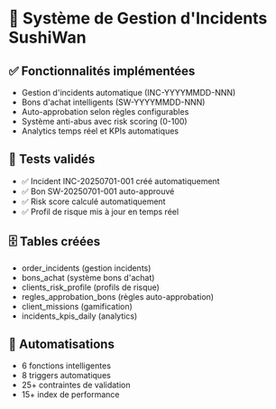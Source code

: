 # 🚨 Système de Gestion d'Incidents SushiWan

## ✅ Fonctionnalités implémentées
- Gestion d'incidents automatique (INC-YYYYMMDD-NNN)
- Bons d'achat intelligents (SW-YYYYMMDD-NNN)
- Auto-approbation selon règles configurables
- Système anti-abus avec risk scoring (0-100)
- Analytics temps réel et KPIs automatiques

## 🧪 Tests validés
- ✅ Incident INC-20250701-001 créé automatiquement
- ✅ Bon SW-20250701-001 auto-approuvé  
- ✅ Risk score calculé automatiquement
- ✅ Profil de risque mis à jour en temps réel

## 🗄️ Tables créées
- order_incidents (gestion incidents)
- bons_achat (système bons d'achat)
- clients_risk_profile (profils de risque)
- regles_approbation_bons (règles auto-approbation)
- client_missions (gamification)
- incidents_kpis_daily (analytics)

## 🤖 Automatisations
- 6 fonctions intelligentes
- 8 triggers automatiques
- 25+ contraintes de validation
- 15+ index de performance
